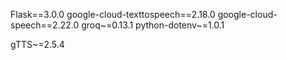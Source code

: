 Flask==3.0.0
google-cloud-texttospeech==2.18.0
google-cloud-speech==2.22.0
groq~=0.13.1
python-dotenv~=1.0.1

gTTS~=2.5.4
